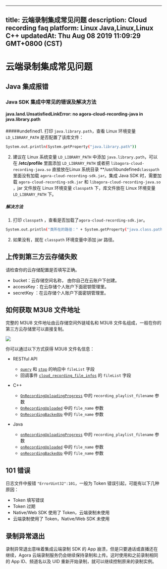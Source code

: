 
---
title: 云端录制集成常见问题
description: Cloud recording faq
platform: Linux Java,Linux,Linux C++
updatedAt: Thu Aug 08 2019 11:09:29 GMT+0800 (CST)
---
# 云端录制集成常见问题
## Java 集成报错

### Java SDK 集成中常见的错误及解决方法

#### java.land.UnsatisfiedLinkError: no agora-cloud-recording-java in java.library.path

#####undefined1. 打印  `java.library.path`，查看 Linux 环境变量 `LD_LIBRARY_PATH` 是否配置了该库文件：
  ```bash
System.out.println(System.getProperty("java.library.path"))
  ```
2. 建议在 Linux 系统变量 `LD_LIBRARY_PATH` 中添加 `java.library.path`，可以在 **/etc/profile** 里面添加 `LD_LIBRARY_PATH` 或者把 `libagora-cloud-recording-java.so` 直接放在Linux 系统目录 **/usr/libundefined`classpath` 里面没有加载 `agora-cloud-recording-sdk.jar`。集成 Java SDK 时，需要加载 `agora-cloud-recording-sdk.jar` 和  `libagora-cloud-recording-java.so` ，jar 文件放在 Linux 环境变量 `classpath` 下，库文件放在 Linux 环境变量 `LD_LIBRARY_PATH` 下。

##### **解决方法**

1. 打印 `classpath` ，查看是否加载了`agora-cloud-recording-sdk.jar`。
```bash
System.out.println("类所在的路径：" + System.getProperty("java.class.path"));
```
2.  如果没有，就在 `classpath` 环境变量中添加 jar 路径。


## 上传到第三方云存储失败

请检查你的云存储配置是否填写正确。

- bucket：云存储空间名称， 由你自己在云账户下创建。
- accessKey：在云存储个人账户下面密钥管理里。
- secretKey ：在云存储个人账户下面密钥管理里。

## 如何获取 M3U8 文件地址

完整的 M3U8 文件地址由云存储空间外链域名和 M3U8 文件名组成，一般在你的第三方云存储里可以直接复制。

![](https://web-cdn.agora.io/docs-files/1561621201492)

你可以通过以下方式获得 M3U8 文件名信息：

- RESTful API
	-  [`query`](../../cn/cloud-recording/cloud_recording_api_rest.md) 和 [`stop`](../../cn/cloud-recording/cloud_recording_api_rest.md) 的响应中 `fileList` 字段
	-  回调事件 [`cloud_recording_file_infos`](../../cn/cloud-recording/cloud_recording_callback_rest.md) 的 `fileList` 字段

- C++
  - [`OnRecordingUploadingProgress`](../../cn/cloud-recording/cloud_recording_api.md) 中的 `recording_playlist_filename` 参数
  - [`OnRecordingUploaded`](../../cn/cloud-recording/cloud_recording_api.md) 中的 `file_name` 参数
  - [`OnRecordingBackedUp`](../../cn/cloud-recording/cloud_recording_api.md) 中的 `file_name` 参数

- Java
  - [`onRecordingUploadingProgress`](../../cn/cloud-recording/cloud_recording_api_java.md) 中的 `recording_playlist_filename` 参数
  - [`onRecordingUploaded`](../../cn/cloud-recording/cloud_recording_api_java.md) 中的 `file_name` 参数
  - [`onRecordingBackedUp`](../../cn/cloud-recording/cloud_recording_api_java.md) 中的 `file_name` 参数

## 101 错误

日志文件中报错 `"ErrorUint32":101`，一般为 Token 错误引起，可能有以下几种原因：

- Token 填写错误
- Token 过期
- Native/Web SDK 使用了 Token，云端录制未使用
- 云端录制使用了 Token，Native/Web SDK 未使用

## 录制异常退出

录制异常退出意味着集成云端录制 SDK 的 App 崩溃，但是只要通话或直播还在继续，Agora 云端录制服务仍会继续保持录制和上传。这时使用和之前录制相同的 App ID、频道名以及 UID 重新开始录制，就可以继续控制原来的录制实例。
